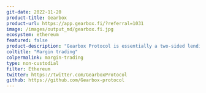 ```yaml
---
git-date: 2022-11-20
product-title: Gearbox
product-url: https://app.gearbox.fi/?referral=1031 
image: /images/output_md/gearbox.fi.jpg
ecosystem: ethereum
featured: false
product-description: "Gearbox Protocol is essentially a two-sided lending marketplace: it connects users who want passive safe APY & leverage degens who know how to make more with leverage and alpha."
coltitle: "Margin trading"
colpermalink: margin-trading
type: non-custodial
filter: Ethereum
twitter: https://twitter.com/GearboxProtocol
github: https://github.com/Gearbox-protocol
---
```

